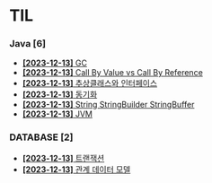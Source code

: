 # TIL
 
### Java [6]
- [**[2023-12-13]**  GC](https://github.com/A-lass/TIL/blob/main/Java/GC.md)
- [**[2023-12-13]**  Call By Value vs Call By Reference](https://github.com/A-lass/TIL/blob/main/Java/Call_By_Value_vs_Call_By_Reference.md)
- [**[2023-12-13]**  추상클래스와 인터페이스](https://github.com/A-lass/TIL/blob/main/Java/추상클래스와_인터페이스.md)
- [**[2023-12-13]**  동기화](https://github.com/A-lass/TIL/blob/main/Java/동기화.md)
- [**[2023-12-13]**  String StringBuilder StringBuffer](https://github.com/A-lass/TIL/blob/main/Java/String_StringBuilder_StringBuffer.md)
- [**[2023-12-13]**  JVM](https://github.com/A-lass/TIL/blob/main/Java/JVM.md)
### DATABASE [2]
- [**[2023-12-13]**  트랜잭션](https://github.com/A-lass/TIL/blob/main/DATABASE/트랜잭션.md)
- [**[2023-12-13]**  관계 데이터 모델](https://github.com/A-lass/TIL/blob/main/DATABASE/관계_데이터_모델.md)
